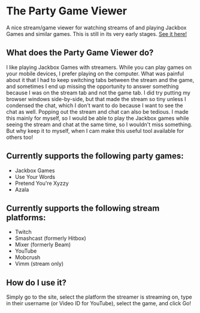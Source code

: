 # The Party Game Viewer
A nice stream/game viewer for watching streams of and playing Jackbox Games and similar games.  This is still in its very early stages.  [See it here!](http://decimic.github.io/partygameviewer)

## What does the Party Game Viewer do?
I like playing Jackbox Games with streamers.  While you can play games on your mobile devices, I prefer playing on the computer.  What was painful about it that I had to keep switching tabs between the stream and the game, and sometimes I end up missing the opportunity to answer something because I was on the stream tab and not the game tab.  I did try putting my browser windows side-by-side, but that made the stream so tiny unless I condensed the chat, which I don't want to do because I want to see the chat as well.  Popping out the stream and chat can also be tedious.  I made this mainly for myself, so I would be able to play the Jackbox games while seeing the stream and chat at the same time, so I wouldn't miss something.  But why keep it to myself, when I cam make this useful tool available for others too!

## Currently supports the following party games:
* Jackbox Games
* Use Your Words
* Pretend You're Xyzzy
* Azala

## Currently supports the following stream platforms:
* Twitch
* Smashcast (formerly Hitbox)
* Mixer (formerly Beam)
* YouTube
* Mobcrush
* Vimm (stream only)

## How do I use it?

Simply go to the site, select the platform the streamer is streaming on, type in their username (or Video ID for YouTube), select the game, and click Go!